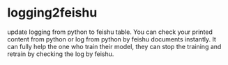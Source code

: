 # logging2feishu
update logging from python to feishu table. You can check your printed content from python or log from python by feishu documents instantly. It can fully help the one who train their model, they can stop the training and retrain by checking the log by feishu.
